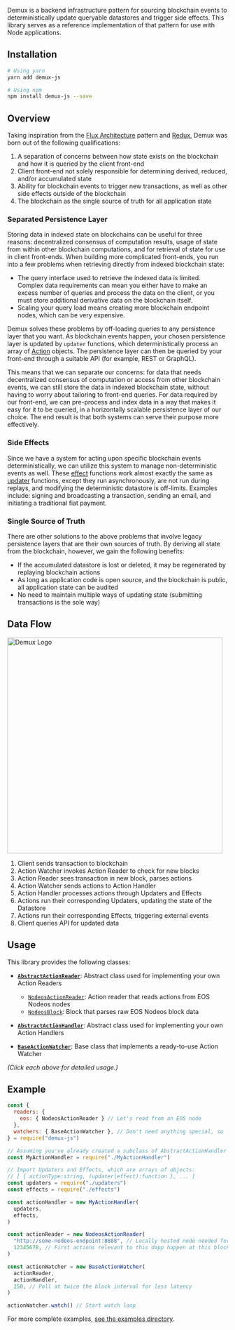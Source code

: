 Demux is a backend infrastructure pattern for sourcing blockchain events to deterministically update queryable datastores and trigger side effects. This library serves as a reference implementation of that pattern for use with Node applications.

## Installation


```bash
# Using yarn
yarn add demux-js

# Using npm
npm install demux-js --save
```
## Overview

Taking inspiration from the [Flux Architecture](https://facebook.github.io/flux/docs/in-depth-overview.html#content) pattern and [Redux](https://github.com/reduxjs/redux/), Demux was born out of the following qualifications:

1. A separation of concerns between how state exists on the blockchain and how it is queried by the client front-end
1. Client front-end not solely responsible for determining derived, reduced, and/or accumulated state
1. Ability for blockchain events to trigger new transactions, as well as other side effects outside of the blockchain
1. The blockchain as the single source of truth for all application state

### Separated Persistence Layer

Storing data in indexed state on blockchains can be useful for three reasons: decentralized consensus of computation results, usage of state from within other blockchain computations, and for retrieval of state for use in client front-ends. When building more complicated front-ends, you run into a few problems when retrieving directly from indexed blockchain state:

* The query interface used to retrieve the indexed data is limited. Complex data requirements can mean you either have to make an excess number of queries and process the data on the client, or you must store additional derivative data on the blockchain itself.
* Scaling your query load means creating more blockchain endpoint nodes, which can be very expensive.

Demux solves these problems by off-loading queries to any persistence layer that you want. As blockchain events happen, your chosen persistence layer is updated by `updater` functions, which deterministically process an array of [Action](https://github.com/EOSIO/demux-js/blob/develop/examples/eos-transfers/updaters.js#L17) objects. The persistence layer can then be queried by your front-end through a suitable API (for example, REST or GraphQL).

This means that we can separate our concerns: for data that needs decentralized consensus of computation or access from other blockchain events, we can still store the data in indexed blockchain state, without having to worry about tailoring to front-end queries. For data required by our front-end, we can pre-process and index data in a way that makes it easy for it to be queried, in a horizontally scalable persistence layer of our choice. The end result is that both systems can serve their purpose more effectively.

### Side Effects

Since we have a system for acting upon specific blockchain events deterministically, we can utilize this system to manage non-deterministic events as well. These [effect](https://github.com/EOSIO/demux-js/blob/develop/examples/eos-transfers/effects.js) functions work almost exactly the same as [updater](https://github.com/EOSIO/demux-js/blob/develop/examples/eos-transfers/updaters.js) functions, except they run asynchronously, are not run during replays, and modifying the deterministic datastore is off-limits. Examples include: signing and broadcasting a transaction, sending an email, and initiating a traditional fiat payment.

### Single Source of Truth

There are other solutions to the above problems that involve legacy persistence layers that are their own sources of truth. By deriving all state from the blockchain, however, we gain the following benefits:

* If the accumulated datastore is lost or deleted, it may be regenerated by replaying blockchain actions
* As long as application code is open source, and the blockchain is public, all application state can be audited
* No need to maintain multiple ways of updating state (submitting transactions is the sole way)

## Data Flow

<img src='https://i.imgur.com/MFfGOe3.png' height='492' alt='Demux Logo' />

1. Client sends transaction to blockchain
1. Action Watcher invokes Action Reader to check for new blocks
1. Action Reader sees transaction in new block, parses actions
1. Action Watcher sends actions to Action Handler
1. Action Handler processes actions through Updaters and Effects
1. Actions run their corresponding Updaters, updating the state of the Datastore
1. Actions run their corresponding Effects, triggering external events
1. Client queries API for updated data

## Usage

This library provides the following classes:

* [**`AbstractActionReader`**](src/demux/readers/): Abstract class used for implementing your own Action Readers
    * [`NodeosActionReader`](src/demux/readers/eos/): Action reader that reads actions from EOS Nodeos nodes
    * [`NodeosBlock`](src/demux/readers/eos/): Block that parses raw EOS Nodeos block data


* [**`AbstractActionHandler`**](src/demux/handlers/): Abstract class used for implementing your own Action Handlers   


* [**`BaseActionWatcher`**](src/demux/watchers/): Base class that implements a ready-to-use Action Watcher

*(Click each above for detailed usage.)*

## Example

```js
const {
  readers: {
    eos: { NodeosActionReader } // Let's read from an EOS node
  },
  watchers: { BaseActionWatcher }, // Don't need anything special, so let's use the base Action Watcher
} = require("demux-js")

// Assuming you've already created a subclass of AbstractActionHandler
const MyActionHandler = require("./MyActionHandler")

// Import Updaters and Effects, which are arrays of objects:
// [ { actionType:string, (updater|effect):function }, ... ] 
const updaters = require("./updaters")
const effects = require("./effects")

const actionHandler = new MyActionHandler(
  updaters,
  effects,
)

const actionReader = new NodeosActionReader(
  "http://some-nodeos-endpoint:8888", // Locally hosted node needed for reasonable indexing speed
  12345678, // First actions relevant to this dapp happen at this block
)

const actionWatcher = new BaseActionWatcher(
  actionReader,
  actionHandler,
  250, // Poll at twice the block interval for less latency
)

actionWatcher.watch() // Start watch loop
```

For more complete examples, [see the examples directory](examples/).
